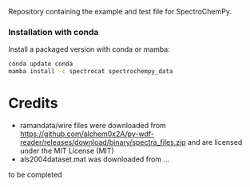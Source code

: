Repository containing the example and test file for SpectroChemPy.  


### Installation with conda

Install a packaged version with conda or mamba:

```bash
conda update conda
mamba install -c spectrocat spectrochempy_data
```

# Credits

* ramandata/wire files were downloaded from https://github.com/alchem0x2A/py-wdf-reader/releases/download/binary/spectra_files.zip
and are licensed under the MIT License (MIT)
* als2004dataset.mat was downloaded from ...

to be completed
